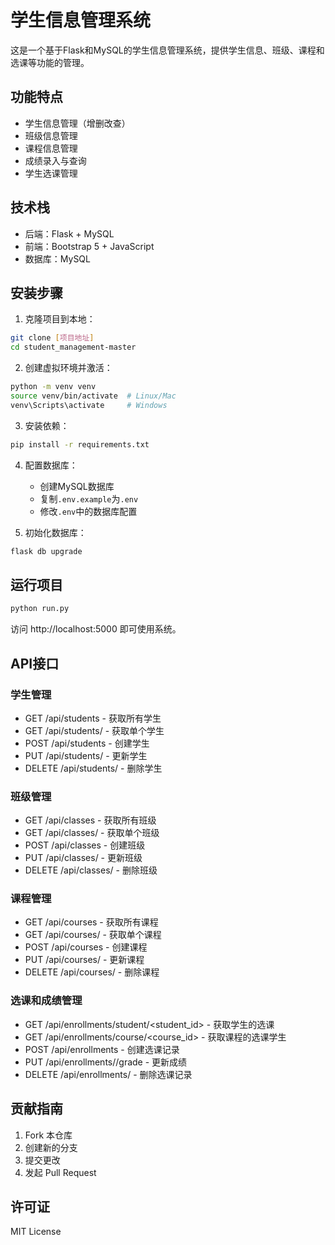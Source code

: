 # 学生信息管理系统

这是一个基于Flask和MySQL的学生信息管理系统，提供学生信息、班级、课程和选课等功能的管理。

## 功能特点

- 学生信息管理（增删改查）
- 班级信息管理
- 课程信息管理
- 成绩录入与查询
- 学生选课管理

## 技术栈

- 后端：Flask + MySQL
- 前端：Bootstrap 5 + JavaScript
- 数据库：MySQL

## 安装步骤

1. 克隆项目到本地：
```bash
git clone [项目地址]
cd student_management-master
```

2. 创建虚拟环境并激活：
```bash
python -m venv venv
source venv/bin/activate  # Linux/Mac
venv\Scripts\activate     # Windows
```

3. 安装依赖：
```bash
pip install -r requirements.txt
```

4. 配置数据库：
   - 创建MySQL数据库
   - 复制`.env.example`为`.env`
   - 修改`.env`中的数据库配置

5. 初始化数据库：
```bash
flask db upgrade
```

## 运行项目

```bash
python run.py
```

访问 http://localhost:5000 即可使用系统。

## API接口

### 学生管理
- GET /api/students - 获取所有学生
- GET /api/students/<id> - 获取单个学生
- POST /api/students - 创建学生
- PUT /api/students/<id> - 更新学生
- DELETE /api/students/<id> - 删除学生

### 班级管理
- GET /api/classes - 获取所有班级
- GET /api/classes/<id> - 获取单个班级
- POST /api/classes - 创建班级
- PUT /api/classes/<id> - 更新班级
- DELETE /api/classes/<id> - 删除班级

### 课程管理
- GET /api/courses - 获取所有课程
- GET /api/courses/<id> - 获取单个课程
- POST /api/courses - 创建课程
- PUT /api/courses/<id> - 更新课程
- DELETE /api/courses/<id> - 删除课程

### 选课和成绩管理
- GET /api/enrollments/student/<student_id> - 获取学生的选课
- GET /api/enrollments/course/<course_id> - 获取课程的选课学生
- POST /api/enrollments - 创建选课记录
- PUT /api/enrollments/<id>/grade - 更新成绩
- DELETE /api/enrollments/<id> - 删除选课记录

## 贡献指南

1. Fork 本仓库
2. 创建新的分支
3. 提交更改
4. 发起 Pull Request

## 许可证

MIT License 
